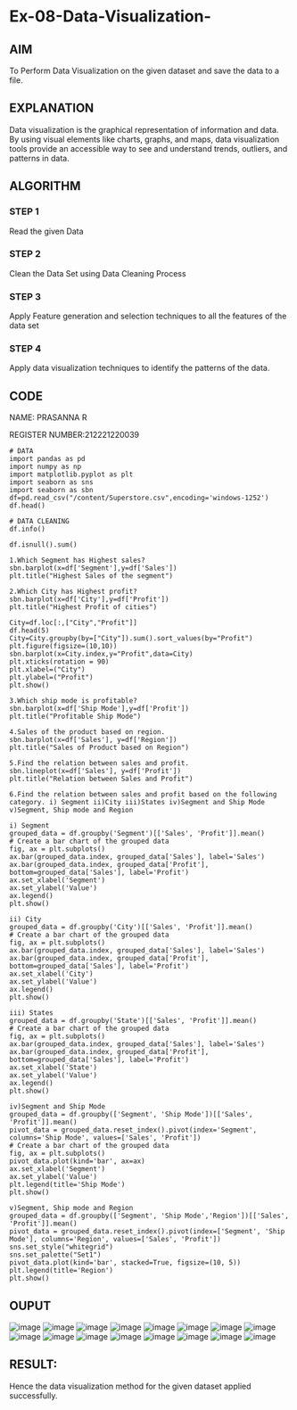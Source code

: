 # Ex-08-Data-Visualization-

## AIM
To Perform Data Visualization on the given dataset and save the data to a file. 

## EXPLANATION
Data visualization is the graphical representation of information and data. By using visual elements like charts, graphs, and maps, data visualization tools provide an accessible way to see and understand trends, outliers, and patterns in data.

## ALGORITHM

### STEP 1
Read the given Data
### STEP 2
Clean the Data Set using Data Cleaning Process
### STEP 3
Apply Feature generation and selection techniques to all the features of the data set
### STEP 4
Apply data visualization techniques to identify the patterns of the data.


## CODE
NAME: PRASANNA R

REGISTER NUMBER:212221220039
```
# DATA
import pandas as pd
import numpy as np
import matplotlib.pyplot as plt
import seaborn as sns
import seaborn as sbn
df=pd.read_csv("/content/Superstore.csv",encoding='windows-1252')
df.head()

# DATA CLEANING
df.info()

df.isnull().sum()

1.Which Segment has Highest sales?
sbn.barplot(x=df['Segment'],y=df['Sales'])
plt.title("Highest Sales of the segment")

2.Which City has Highest profit?
sbn.barplot(x=df['City'],y=df['Profit'])
plt.title("Highest Profit of cities")

City=df.loc[:,["City","Profit"]]
df.head(5)
City=City.groupby(by=["City"]).sum().sort_values(by="Profit")
plt.figure(figsize=(10,10))
sbn.barplot(x=City.index,y="Profit",data=City)
plt.xticks(rotation = 90)
plt.xlabel=("City")
plt.ylabel=("Profit")
plt.show()

3.Which ship mode is profitable?
sbn.barplot(x=df['Ship Mode'],y=df['Profit'])
plt.title("Profitable Ship Mode")

4.Sales of the product based on region.
sbn.barplot(x=df['Sales'], y=df['Region'])
plt.title("Sales of Product based on Region")

5.Find the relation between sales and profit.
sbn.lineplot(x=df['Sales'], y=df['Profit'])
plt.title("Relation between Sales and Profit")

6.Find the relation between sales and profit based on the following category. i) Segment ii)City iii)States iv)Segment and Ship Mode v)Segment, Ship mode and Region

i) Segment
grouped_data = df.groupby('Segment')[['Sales', 'Profit']].mean()
# Create a bar chart of the grouped data
fig, ax = plt.subplots()
ax.bar(grouped_data.index, grouped_data['Sales'], label='Sales')
ax.bar(grouped_data.index, grouped_data['Profit'], bottom=grouped_data['Sales'], label='Profit')
ax.set_xlabel('Segment')
ax.set_ylabel('Value')
ax.legend()
plt.show()

ii) City
grouped_data = df.groupby('City')[['Sales', 'Profit']].mean()
# Create a bar chart of the grouped data
fig, ax = plt.subplots()
ax.bar(grouped_data.index, grouped_data['Sales'], label='Sales')
ax.bar(grouped_data.index, grouped_data['Profit'], bottom=grouped_data['Sales'], label='Profit')
ax.set_xlabel('City')
ax.set_ylabel('Value')
ax.legend()
plt.show()

iii) States
grouped_data = df.groupby('State')[['Sales', 'Profit']].mean()
# Create a bar chart of the grouped data
fig, ax = plt.subplots()
ax.bar(grouped_data.index, grouped_data['Sales'], label='Sales')
ax.bar(grouped_data.index, grouped_data['Profit'], bottom=grouped_data['Sales'], label='Profit')
ax.set_xlabel('State')
ax.set_ylabel('Value')
ax.legend()
plt.show()

iv)Segment and Ship Mode
grouped_data = df.groupby(['Segment', 'Ship Mode'])[['Sales', 'Profit']].mean()
pivot_data = grouped_data.reset_index().pivot(index='Segment', columns='Ship Mode', values=['Sales', 'Profit'])
# Create a bar chart of the grouped data
fig, ax = plt.subplots()
pivot_data.plot(kind='bar', ax=ax)
ax.set_xlabel('Segment')
ax.set_ylabel('Value')
plt.legend(title='Ship Mode')
plt.show()

v)Segment, Ship mode and Region
grouped_data = df.groupby(['Segment', 'Ship Mode','Region'])[['Sales', 'Profit']].mean()
pivot_data = grouped_data.reset_index().pivot(index=['Segment', 'Ship Mode'], columns='Region', values=['Sales', 'Profit'])
sns.set_style("whitegrid")
sns.set_palette("Set1")
pivot_data.plot(kind='bar', stacked=True, figsize=(10, 5))
plt.legend(title='Region')
plt.show()
```

## OUPUT
![image](https://github.com/Bmohamedathil/Ex-08-Data-Visualization-/assets/119560261/58408640-fb7c-45a1-be68-b03ef89b9f43)
![image](https://github.com/Bmohamedathil/Ex-08-Data-Visualization-/assets/119560261/cdd48e15-65ef-4b07-837c-094525ea07d5)
![image](https://github.com/Bmohamedathil/Ex-08-Data-Visualization-/assets/119560261/ca42de4b-4dea-4839-afca-1f0b0a0bb4a5)
![image](https://github.com/Bmohamedathil/Ex-08-Data-Visualization-/assets/119560261/254b8a67-a38e-41da-95ad-771e609bac94)
![image](https://github.com/Bmohamedathil/Ex-08-Data-Visualization-/assets/119560261/a85bec0e-1b76-42d5-9498-d2a55104051a)
![image](https://github.com/Bmohamedathil/Ex-08-Data-Visualization-/assets/119560261/6282ae34-d8e1-497a-8d27-6c44820dee32)
![image](https://github.com/Bmohamedathil/Ex-08-Data-Visualization-/assets/119560261/cbd44759-3c5e-46d9-bbf9-13090d262e70)
![image](https://github.com/Bmohamedathil/Ex-08-Data-Visualization-/assets/119560261/eabf04cf-7a79-40b5-b476-6e254d5b964c)
![image](https://github.com/Bmohamedathil/Ex-08-Data-Visualization-/assets/119560261/2c31140a-6902-46c3-a85b-ed3223a858d9)
![image](https://github.com/Bmohamedathil/Ex-08-Data-Visualization-/assets/119560261/2003e471-06c6-4f84-b9b5-60186a3a5a4b)
![image](https://github.com/Bmohamedathil/Ex-08-Data-Visualization-/assets/119560261/1b6b23c1-1d56-4b96-99bc-5b234b5e40de)
![image](https://github.com/Bmohamedathil/Ex-08-Data-Visualization-/assets/119560261/e8d566d1-0655-4f3c-a627-89e3e2d4b189)
![image](https://github.com/Bmohamedathil/Ex-08-Data-Visualization-/assets/119560261/1cbd0e1e-a22a-4d36-bc59-98a77bda61aa)
![image](https://github.com/Bmohamedathil/Ex-08-Data-Visualization-/assets/119560261/e6dcc866-4647-4496-9af2-76a77f67684b)
![image](https://github.com/Bmohamedathil/Ex-08-Data-Visualization-/assets/119560261/9e6b7e9f-2d3d-4241-b634-abae0be85a7f)
![image](https://github.com/Bmohamedathil/Ex-08-Data-Visualization-/assets/119560261/5e5fd531-b63c-4028-a92f-ed323ca8ae2e)

## RESULT:
Hence the data visualization method for the given dataset applied successfully.
